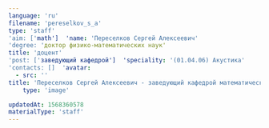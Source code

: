 ```yaml
---
language: 'ru'
filename: 'pereselkov_s_a'
type: 'staff'
'aim: ['math']  'name: 'Переселков Сергей Алексеевич'
'degree: 'доктор физико-математических наук'
title: 'доцент'
'post: ['заведующий кафедрой']  'speciality: '(01.04.06) Акустика'
'contacts: []  'avatar:
  - src: ''
title: 'Переселков Сергей Алексеевич - заведующий кафедрой математической физики'
    type: 'image'

updatedAt: 1568360578
materialType: 'staff'
---
```


